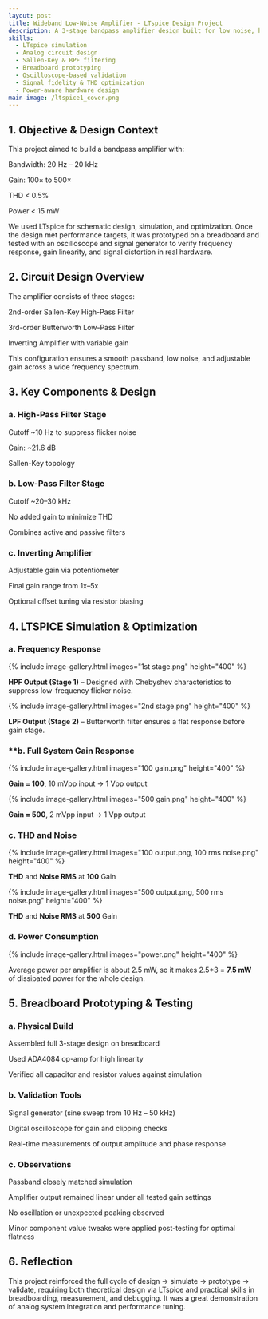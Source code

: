 ```yaml
---
layout: post
title: Wideband Low-Noise Amplifier - LTspice Design Project
description: A 3-stage bandpass amplifier design built for low noise, high fidelity, and wide bandwidth (20 Hz – 20 kHz). Designed and optimized in LTspice with detailed  physical performance validation against distortion, power, and gain criteria using breadboard prototype and bench tools.
skills:
  - LTspice simulation
  - Analog circuit design
  - Sallen-Key & BPF filtering
  - Breadboard prototyping
  - Oscilloscope-based validation
  - Signal fidelity & THD optimization
  - Power-aware hardware design
main-image: /ltspice1_cover.png
---
```


## 1. Objective & Design Context
This project aimed to build a bandpass amplifier with:

Bandwidth: 20 Hz – 20 kHz

Gain: 100× to 500×

THD < 0.5%

Power < 15 mW

We used LTspice for schematic design, simulation, and optimization. Once the design met performance targets, it was prototyped on a breadboard and tested with an oscilloscope and signal generator to verify frequency response, gain linearity, and signal distortion in real hardware.

## 2. Circuit Design Overview
The amplifier consists of three stages:

2nd-order Sallen-Key High-Pass Filter

3rd-order Butterworth Low-Pass Filter

Inverting Amplifier with variable gain

This configuration ensures a smooth passband, low noise, and adjustable gain across a wide frequency spectrum.

## 3. Key Components & Design
### **a. High-Pass Filter Stage**
Cutoff ~10 Hz to suppress flicker noise

Gain: ~21.6 dB

Sallen-Key topology

### **b. Low-Pass Filter Stage**
Cutoff ~20–30 kHz

No added gain to minimize THD

Combines active and passive filters

### **c. Inverting Amplifier**
Adjustable gain via potentiometer

Final gain range from 1x–5x

Optional offset tuning via resistor biasing

## 4. LTSPICE Simulation & Optimization
### **a. Frequency Response**

{% include image-gallery.html images="1st stage.png" height="400" %} 

**HPF Output (Stage 1)** – Designed with Chebyshev characteristics to suppress low-frequency flicker noise.

{% include image-gallery.html images="2nd stage.png" height="400" %}

**LPF Output (Stage 2)** – Butterworth filter ensures a flat response before gain stage.

### **b. Full System Gain Response

{% include image-gallery.html images="100 gain.png" height="400" %} 

**Gain = 100**, 10 mVpp input → 1 Vpp output

{% include image-gallery.html images="500 gain.png" height="400" %}

**Gain = 500**, 2 mVpp input → 1 Vpp output

### **c. THD and Noise**

{% include image-gallery.html images="100 output.png, 100 rms noise.png" height="400" %}

**THD** and **Noise RMS** at **100** Gain

{% include image-gallery.html images="500 output.png, 500 rms noise.png" height="400" %}

**THD** and **Noise RMS** at **500** Gain

### **d. Power Consumption**

{% include image-gallery.html images="power.png" height="400" %}

Average power per amplifier is about 2.5 mW, so it makes 2.5*3 = **7.5 mW** of dissipated power for the whole design.

## 5. Breadboard Prototyping & Testing
### **a. Physical Build**
Assembled full 3-stage design on breadboard

Used ADA4084 op-amp for high linearity

Verified all capacitor and resistor values against simulation

### **b. Validation Tools**
Signal generator (sine sweep from 10 Hz – 50 kHz)

Digital oscilloscope for gain and clipping checks

Real-time measurements of output amplitude and phase response

### **c. Observations**
Passband closely matched simulation

Amplifier output remained linear under all tested gain settings

No oscillation or unexpected peaking observed

Minor component value tweaks were applied post-testing for optimal flatness

## 6. Reflection
This project reinforced the full cycle of design → simulate → prototype → validate, requiring both theoretical design via LTspice and practical skills in breadboarding, measurement, and debugging. It was a great demonstration of analog system integration and performance tuning.
